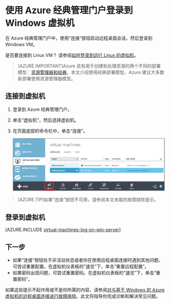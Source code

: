 <properties
	pageTitle="登录到经典 Azure VM | Azure"
	description="使用 Azure 经典管理门户登录到使用经典部署模型创建的 Windows 虚拟机。"
	services="virtual-machines-windows"
	documentationCenter=""
	authors="cynthn"
	manager="timlt"
	editor="tysonn"
	tags="azure-service-management"/>

<tags
	ms.service="virtual-machines-windows"
	ms.date="05/05/2016"
	wacn.date="06/29/2016"/>


# 使用 Azure 经典管理门户登录到 Windows 虚拟机



在 Azure 经典管理门户中，使用“连接”按钮启动远程桌面会话，然后登录到 Windows VM。

是否要连接到 Linux VM？ 请参阅[如何登录到运行 Linux 的虚拟机](/documentation/articles/virtual-machines-linux-classic-log-on/)。

> [AZURE.IMPORTANT]Azure 具有用于创建和处理资源的两个不同的部署模型：[资源管理器和经典](/documentation/articles/resource-manager-deployment-model/)。本文介绍使用经典部署模型。Azure 建议大多数新部署使用资源管理器模型。

## 连接到虚拟机

1. 登录到 Azure 经典管理门户。

2. 单击“虚拟机”，然后选择虚拟机。

3. 在页面底部的命令栏中，单击“连接”。

	![登录到虚拟机](./media/virtual-machines-windows-classic-connect-logon/connectwindows.png)
	
> [AZURE.TIP]如果“连接”按钮不可用，请参阅本文末尾的故障排除提示。

## 登录到虚拟机

[AZURE.INCLUDE [virtual-machines-log-on-win-server](../includes/virtual-machines-log-on-win-server.md)]

## 下一步

-	如果“连接”按钮处于非活动状态或者你在使用远程桌面连接时遇到其他问题，可尝试重置配置。在虚拟机仪表板的“速览”下，单击“重置远程配置”。
-	如果密码出现问题，可尝试重置密码。在虚拟机仪表板的“速览”下，单击“重置密码”。

如果这些提示不起作用或不是你所需的内容，请参阅[对与基于 Windows 的 Azure 虚拟机的远程桌面连接进行故障排除](/documentation/articles/virtual-machines-windows-troubleshoot-rdp-connection/)。此文将指导你完成诊断和解决常见问题。

<!---HONumber=Mooncake_1221_2015-->